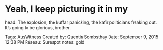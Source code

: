 # Yeah, I keep picturing it in my
head. The explosion, the kuffar
panicking, the kafir politicians
freaking out. lt’s going to be
glorious, brother.

Tags: AusWitness
Created by: Quentin Sombsthay
Date: September 9, 2015 12:38 PM
Réseau: Surespot
notes: gold